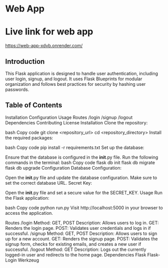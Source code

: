 # Web App
# Live link for web app
https://web-app-xdvb.onrender.com/

## Introduction
This Flask application is designed to handle user authentication, including user login, signup, and logout. It uses Flask Blueprints for modular organization and follows best practices for security by hashing user passwords.

## Table of Contents
Installation
Configuration
Usage
Routes
/login
/signup
/logout
Dependencies
Contributing
License
Installation
Clone the repository:

bash
Copy code
git clone <repository_url>
cd <repository_directory>
Install the required packages:

bash
Copy code
pip install -r requirements.txt
Set up the database:

Ensure that the database is configured in the __init__.py file.
Run the following commands in the terminal:
bash
Copy code
flask db init
flask db migrate
flask db upgrade
Configuration
Database Configuration:

Open the __init__.py file and update the database configuration.
Make sure to set the correct database URL.
Secret Key:

Open the __init__.py file and set a secure value for the SECRET_KEY.
Usage
Run the Flask application:

bash
Copy code
python run.py
Visit http://localhost:5000 in your browser to access the application.

Routes
/login
Method: GET, POST
Description: Allows users to log in.
GET: Renders the login page.
POST: Validates user credentials and logs in if successful.
/signup
Method: GET, POST
Description: Allows users to sign up for a new account.
GET: Renders the signup page.
POST: Validates the signup form, checks for existing emails, and creates a new user if successful.
/logout
Method: GET
Description: Logs out the currently logged-in user and redirects to the home page.
Dependencies
Flask
Flask-Login
Werkzeug
 
